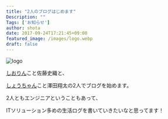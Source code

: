 ```yaml
---
title: "2人のブログはじめます"
Description: ""
Tags: ['お知らせ']
author: shota
date: 2017-09-24T17:21:45+09:00
featured_image: /images/logo.webp
draft: false
---
```


![logo](/images/logo.webp)

[しおりん](https://www.facebook.com/shiori.sato.3762)こと佐藤史織と、

[しょうちゃん](https://www.facebook.com/xioota)こと澤田翔太の2人でブログを始めます。

2人ともエンジニアということもあって、

ITソリューション多めの生活ログを書いていきたいなと思ってます！
